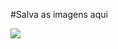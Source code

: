 #Salva as imagens aqui


<img src="https://www.tre-go.jus.br/imagens/fotos/codigo-fonte-6-coisas-que-voce-precisa-saber/@@images/37da2739-d1f1-4ee8-b9f7-2a90c03ad700.jpeg">
